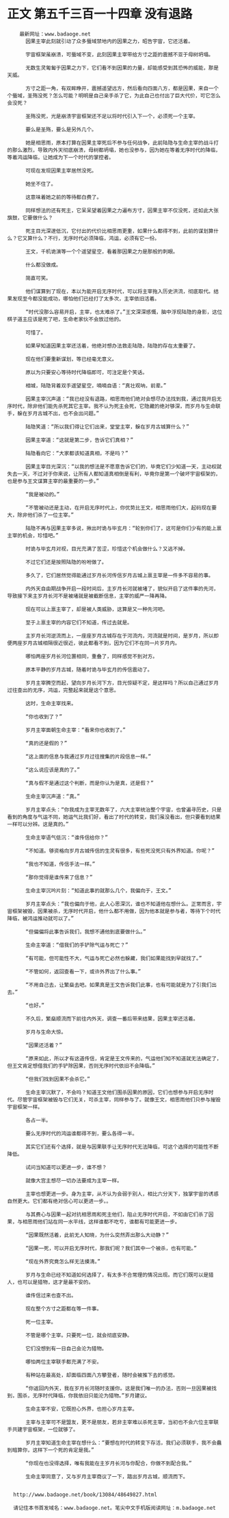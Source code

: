 # 正文 第五千三百一十四章 没有退路
        最新网址：www.badaoge.net
          因果主宰此刻就引动了众多蜃域禁地内的因果之力，昭告宇宙，它还活着。
      
          宇宙框架虽崩溃，可蜃域不变，此刻因果主宰带给方寸之距的震撼不亚于母树坍塌。
      
          无数生灵匍匐于因果之力下，它们看不到因果的力量，却能感受到其恐怖的威能，那是天威。
      
          方寸之距一角，有双眸睁开，震撼遥望远方，然后看向四面八方，都是因果，来自一个个蜃域，圣殇没死？怎么可能？明明是自己亲手杀了它，为此自己也付出了巨大代价，可它怎么会没死？
      
          圣殇没死，光是崩溃宇宙框架还不足以将时代引入下一个，必须死一个主宰。
      
          要么是圣殇，要么是另外几个。
      
          她是相思雨，原本打算在因果主宰死后不参与任何战争，此前陆隐与生命主宰的战斗打的那么激烈，导致内外天彻底崩溃，母树都坍塌，她也没参与，因为她在等着无序时代的降临，等着鸿运降临，让她成为下一个时代的掌控者。
      
          可现在发现因果主宰居然没死。
      
          她坐不住了。
      
          这意味着她之前的等待都白费了。
      
          同样想法的还有死主，它呆呆望着因果之力遍布方寸，因果主宰不仅没死，还如此大张旗鼓，它要做什么？
      
          死主目光深邃低沉，它付出的代价比相思雨更重，如果什么都得不到，此前的谋划算什么？它又算什么？不行，无序时代必须降临，鸿运，必须有它一份。
      
          王文，千机诡演等一个个遥望星空，看着那因果之力是那般的刺眼。
      
          什么都没做成。
      
          简直可笑。
      
          他们谋算到了现在，本以为能开启无序时代，可以将主宰拖入历史洪流，彻底取代。结果发现至今都没能成功，哪怕他们已经打了太多次，主宰依旧活着。
      
          “时代没那么容易开启，主宰，也太难杀了。”王文深深感慨，脑中浮现陆隐的身影，这位棋子道主应该是死了吧，生命老家伙不会放过他的。
      
          可惜了。
      
          如果早知道因果主宰还活着，他绝对想办法救走陆隐，陆隐的存在太重要了。
      
          现在他们要重新谋划，等已经毫无意义。
      
          原以为只要安心等待时代降临即可，可注定是个笑话。
      
          相城，陆隐背着双手遥望星空，喃喃自语：“真壮观呐，前辈。”
      
          因果主宰沉声道：“我已经没有退路，相思雨他们绝对会想尽办法找到我，通过我开启无序时代，除非他们能先杀死其它主宰。我不认为死主会死，它隐藏的绝对够深，而岁月与生命联手，躲在岁月古城不出，也不会出问题。”
      
          陆隐笑道：“所以我们得让它们出来，堂堂主宰，躲在岁月古城算什么？”
      
          因果主宰道：“这就是第二步，告诉它们真相？”
      
          陆隐看向它：“大家都该知道真相，不是吗？”
      
          因果主宰目光深沉：“以我的想法是不愿意告诉它们的，毕竟它们少知道一天，主动权就失去一天，不过对于你来说，让所有人都知道真相倒是有利，毕竟你是第一个破坏宇宙框架的，也是参与王文谋算主宰的最重要的一步。”
      
          “我是被动的。”
      
          “不管被动还是主动，在开启无序时代上，你优势比王文，相思雨他们大，起码现在要大，除非他们杀了一位主宰。”
      
          陆隐不再与因果主宰多说，揪出时诡与毕玄月：“轮到你们了，这可是你们少有的能上禀主宰的机会，珍惜吧。”
      
          时诡与毕玄月对视，目光充满了苦涩，珍惜这个机会做什么？又逃不掉。
      
          不过它们还是按照陆隐的吩咐做了。
      
          多久了，它们居然觉得能通过岁月长河传信岁月古城上禀主宰是一件多不容易的事。
      
          内外天自由期战争开启一段时间后，主岁月长河就被堵了，貌似开启了这件事的先河，导致接下来主岁月长河不是被堵就是被截断信息，主宰的威严一降再降。
      
          现在可以上禀主宰了，却是被人类威胁，这算是又一种先河吧。
      
          至于上禀主宰的内容它们不知道，传过去就是。
      
          主岁月长河逆流而上，一座座岁月古城存在于河流内，河流就是时间，是岁月，所以即便两座岁月古城相隔很近很近，彼此都看不到，因为它们不在同一片岁月内。
      
          哪怕两座岁月长河位置相同，重叠了，同样感觉不到对方。
      
          原本平静的岁月古城，随着时诡与毕玄月的传信震动了。
      
          岁月主宰腾空而起，望向岁月长河下方，目光惊疑不定，是这样吗？所以自己通过岁月过往查出的无序，鸿运，完整起来就是这个意思。
      
          这时，生命主宰找来。
      
          “你也收到了？”
      
          岁月主宰面朝生命主宰：“看来你也收到了。”
      
          “真的还是假的？”
      
          “这上面的信息与我通过岁月过往搜集的片段信息一样。”
      
          “这么说应该是真的了。”
      
          “真与假不是通过这个判断，而是你认为是真，还是假？”
      
          生命主宰沉声道：“真。”
      
          岁月主宰点头：“你我成为主宰无数年了，六大主宰统治整个宇宙，也曾遍寻历史，只是看到的角度与气运不同，她运气比我们好，看出了时代的转变，我们虽没看出，但只要看到结果一样可以分辨。这是真的。”
      
          生命主宰语气低沉：“谁传信给你？”
      
          “不知道。够资格向岁月古城传信的生灵有很多，有些死没死只有外界知道。你呢？”
      
          “我也不知道，传信手法一样。”
      
          “那你觉得是谁传来了信息？”
      
          生命主宰沉吟片刻：“知道此事的就那么几个，我偏向于，王文。”
      
          岁月主宰点头：“我也偏向于他，此人心思深沉，谁也不知道他在想什么。正常而言，宇宙框架被毁，因果被杀，无序时代开启，他什么都不用做，因为他本就是参与者，等待下个时代降临，被鸿运推动就可以了。”
      
          “但偏偏将此事告诉我们，我想不通他到底要做什么。”
      
          生命主宰道：“借我们的手铲除气运与死亡？”
      
          “有可能，但可能性不大，气运与死亡必然也躲藏，我们如果能找到早就找了。”
      
          “不管如何，返回查看一下，或许外界出了什么事。”
      
          “不用自己去，让繁燊去吧。如果真是王文告诉我们此事，也有可能就是为了引我们出去。”
      
          “也好。”
      
          不久后，繁燊顺流而下前往内外天，调查一番后带来结果，因果主宰还活着。
      
          岁月与生命大惊。
      
          “因果还活着？”
      
          “原来如此，所以才有这道传信，肯定是王文传来的，气运他们知不知道就无法确定了，但王文肯定想借我们的手铲除因果，否则无序时代依旧不会降临。”
      
          “但我们找到因果不会杀它。”
      
          生命主宰沉默了，不会吗？知道王文他们围杀因果的原因，它们也想参与开启无序时代。尽管宇宙框架被毁与它们无关，可杀主宰，同样参与了。就像王文，相思雨他们只参与摧毁宇宙框架一样。
      
          各占一半。
      
          要么无序时代的鸿运谁都得不到，要么各得一半。
      
          其实它们还有个选择，就是与因果联手让无序时代无法降临，可这个选择的可能性不断降低。
      
          试问当知道可以更进一步，谁不想？
      
          就像大宫主想尽一切办法要成为主宰一样。
      
          主宰也想更进一步。身为主宰，从不认为会弱于别人，相比六分天下，独掌宇宙的诱惑自然更大。它们都有绝对信心可以更进一步。。
      
          与其费心与因果一起对抗相思雨和死主他们，阻止无序时代开启，不如由它们杀了因果，与相思雨他们站在同一水平线，这样谁都不吃亏，谁都有可能更进一步。
      
          “因果既然活着，此前无人知晓，为什么突然弄出那么大动静？”
      
          “因果一死，可以开启无序时代，那我们呢？我们其中一个被杀，也有可能。”
      
          “现在外界究竟怎么样无法摸清。”
      
          岁月与生命已经不知道如何选择了，有太多不合常理的情况出现。而它们既可以是猎人，也可以是猎物，这才是最不安的。
      
          谁传信过来也查不出。
      
          现在整个方寸之距都在等一件事。
      
          死一位主宰。
      
          不管是哪个主宰。只要死一位，就会彻底安静。
      
          它们没想到有一日自己会沦为猎物。
      
          哪怕两位主宰联手都充满了不安。
      
          有种站在最高处，却面临四面八方攀登者，随时会被推下去的感觉。
      
          “你返回内外天，我在岁月长河随时支援你。这是我们唯一的办法，否则一旦因果被找到，围杀，无序时代降临，你我依旧只能沦为猎物。”岁月建议。
      
          生命主宰不安，它既担心外界，也担心岁月主宰。
      
          主宰与主宰可不是盟友，更不是朋友，若非主宰难以杀死主宰，当初也不会六位主宰联手共建宇宙框架，一位就够了。
      
          岁月主宰知道生命主宰在想什么：“要想在时代的转变下存活，我们必须联手，我不会蠢到暗算你，这样下一个死的肯定是我。”
      
          “你现在也没得选择，唯有我能在主岁月长河与你配合，你做不到配合我。”
      
          生命主宰同意了，又与岁月主宰商议了一下，踏出岁月古城，顺流而下。
      
      
      http://www.badaoge.net/book/13084/48649827.html
      
      请记住本书首发域名：www.badaoge.net。笔尖中文手机版阅读网址：m.badaoge.net